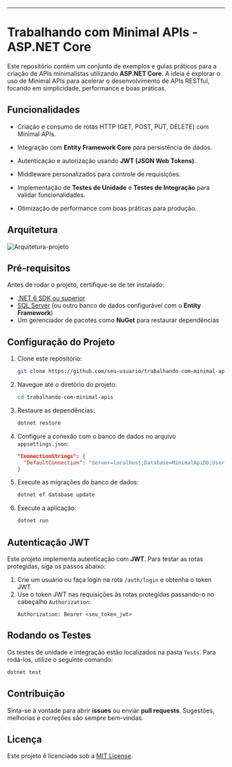 

---

# Trabalhando com Minimal APIs - ASP.NET Core

Este repositório contém um conjunto de exemplos e guias práticos para a criação de APIs minimalistas utilizando **ASP.NET Core**. A ideia é explorar o uso de Minimal APIs para acelerar o desenvolvimento de APIs RESTful, focando em simplicidade, performance e boas práticas.

## Funcionalidades

- Criação e consumo de rotas HTTP (GET, POST, PUT, DELETE) com Minimal APIs.
- Integração com **Entity Framework Core** para persistência de dados.
- Autenticação e autorização usando **JWT (JSON Web Tokens)**.
- Middleware personalizados para controle de requisições.
- Implementação de **Testes de Unidade** e **Testes de Integração** para validar funcionalidades.

- Otimização de performance com boas práticas para produção.
## Arquitetura

![Arquitetura-projeto](./images/Arquitetura.png)


## Pré-requisitos

Antes de rodar o projeto, certifique-se de ter instalado:

- [.NET 6 SDK ou superior](https://dotnet.microsoft.com/download/dotnet/6.0)
- [SQL Server](https://www.microsoft.com/pt-br/sql-server/sql-server-downloads) (ou outro banco de dados configurável com o **Entity Framework**)
- Um gerenciador de pacotes como **NuGet** para restaurar dependências

## Configuração do Projeto

1. Clone este repositório:
   ```bash
   git clone https://github.com/seu-usuario/trabalhando-com-minimal-apis.git
   ```

2. Navegue até o diretório do projeto:
   ```bash
   cd trabalhando-com-minimal-apis
   ```

3. Restaure as dependências:
   ```bash
   dotnet restore
   ```

4. Configure a conexão com o banco de dados no arquivo `appsettings.json`:
   ```json
   "ConnectionStrings": {
     "DefaultConnection": "Server=localhost;Database=MinimalApiDb;User Id=seu_usuario;Password=sua_senha;"
   }
   ```

5. Execute as migrações do banco de dados:
   ```bash
   dotnet ef database update
   ```

6. Execute a aplicação:
   ```bash
   dotnet run
   ```

## Autenticação JWT

Este projeto implementa autenticação com **JWT**. Para testar as rotas protegidas, siga os passos abaixo:

1. Crie um usuário ou faça login na rota `/auth/login` e obtenha o token JWT.
2. Use o token JWT nas requisições às rotas protegidas passando-o no cabeçalho `Authorization`:
   ```
   Authorization: Bearer <seu_token_jwt>
   ```

## Rodando os Testes

Os testes de unidade e integração estão localizados na pasta `Tests`. Para rodá-los, utilize o seguinte comando:

```bash
dotnet test
```

## Contribuição

Sinta-se à vontade para abrir **issues** ou enviar **pull requests**. Sugestões, melhorias e correções são sempre bem-vindas.

## Licença

Este projeto é licenciado sob a [MIT License](LICENSE).

